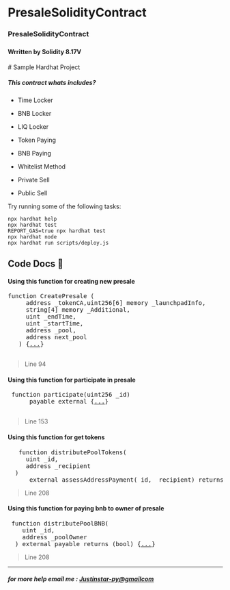 # PresaleSolidityContract
<h3>PresaleSolidityContract<h3>
<h4>Wrritten by Solidity 8.17V </h5>
# Sample Hardhat Project


<h5>This contract whats includes?</h5>
<ul>
  <li> Time Locker </p>
  <li> BNB Locker </p>
  <li> LIQ Locker </p>
  <li> Token Paying </p>
  <li> BNB Paying </p>
  <li> Whitelist Method </p>
  <li> Private Sell </p>
  <li> Public Sell </p>
</ul>


Try running some of the following tasks:



```shell
npx hardhat help
npx hardhat test
REPORT_GAS=true npx hardhat test
npx hardhat node
npx hardhat run scripts/deploy.js
```



<h2> Code Docs 📄</h2>


<h4> Using this function for creating new presale</h4>

<pre>
function CreatePresale ( 
     address _tokenCA,uint256[6] memory _launchpadInfo, 
     string[4] memory _Additional,  
     uint _endTime, 
     uint _startTime, 
     address _pool, 
     address next_pool
   ) {<a href='https://github.com/JustinStar-py/Private-Sell-Solidity-Contract/blob/main/contract.sol#L94'>...</a>}
 </pre>
 > Line 94 



 <h4> Using this function for participate in presale</h4>

 <pre>
 function participate(uint256 _id)
      payable external {<a href='https://github.com/JustinStar-py/Private-Sell-Solidity-Contract/blob/main/contract.sol#L153'>...</a>}
 </pre>
> Line 153 



<h4> Using this function for get tokens</h4>

<pre>
   function distributePoolTokens(
     uint _id, 
     address _recipient
  )
      external assessAddressPayment(_id, _recipient) returns (bool) {<a href='https://github.com/JustinStar-py/Private-Sell-Solidity-Contract/blob/main/contract.sol#L208'>...</a>}
</pre>
> Line 208 



<h4> Using this function for paying bnb to owner of presale</h4>
<pre>
 function distributePoolBNB(
    uint _id,
    address _poolOwner
  ) external payable returns (bool) {<a href='https://github.com/JustinStar-py/Private-Sell-Solidity-Contract/blob/main/contract.sol#L237'>...</a>}
</pre>

> Line 208 

--- 
<h5>for more help email me : <a href="mailto:example@example.com?subject=Presale%20SmartContract%20 Repository">Justinstar-py@gmailcom</a></h5>
